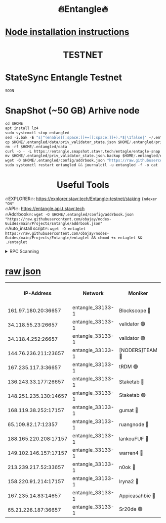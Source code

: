 <h1 align="center"> 🔥Entangle🔥</h1>

[Node installation instructions](https://github.com/obajay/nodes-Guides/tree/main/Projects/Entangle)
=

<h1 align="center"> TESTNET</h1>

# StateSync Entangle Testnet
```python
SOON
```
# SnapShot (~50 GB) Arhive node
```python
cd $HOME
apt install lz4
sudo systemctl stop entangled
sed -i.bak -E "s|^(enable[[:space:]]+=[[:space:]]+).*$|\1false|" ~/.entangled/config/config.toml
cp $HOME/.entangled/data/priv_validator_state.json $HOME/.entangled/priv_validator_state.json.backup
rm -rf $HOME/.entangled/data
curl -o - -L https://entangle.snapshot.stavr.tech/entagle/entagle-snap.tar.lz4 | lz4 -c -d - | tar -x -C $HOME/.entangled --strip-components 2
mv $HOME/.entangled/priv_validator_state.json.backup $HOME/.entangled/data/priv_validator_state.json
wget -O $HOME/.entangled/config/addrbook.json "https://raw.githubusercontent.com/obajay/nodes-Guides/main/Projects/Entangle/addrbook.json"
sudo systemctl restart entangled && journalctl -u entangled -f -o cat
```
 <h1 align="center"> Useful Tools</h1>
 
🔥EXPLORER🔥: https://explorer.stavr.tech/Entangle-testnet/staking        `Indexer "ON"` \
🔥API🔥:      https://entangle.api.t.stavr.tech \
🔥Addrbook🔥: ```wget -O $HOME/.entangled/config/addrbook.json "https://raw.githubusercontent.com/obajay/nodes-Guides/main/Projects/Entangle/addrbook.json"``` \
🔥Auto_install script🔥:  `wget -O entaglet https://raw.githubusercontent.com/obajay/nodes-Guides/main/Projects/Entangle/entaglet && chmod +x entaglet && ./entaglet`


<details>
<summary>RPC Scanning</summary>

<h2 align="center"> We scan nodes in real time every 4 hours. And we provide the final result of RPC endpoints.
We cannot influence the operation of these nodes in any way. </h2>


```python
If Voting Power is higher than 0 --> then the Node is a validator of the network and may be subject to attack and be a potential threat to the chain.
```
```python
We marked such validators with a red symbol
```

</details>

[raw json](https://rpc-check.entangt.stavr.tech/entangt/rpc-entangt-result.json)
=


<table><tr><th>IP-Address</th><th>Network</th><th>Moniker</th><th>Latest Block Height</th><th>Earliest Block Height</th><th>Catching Up</th><th>Tx Index</th><th>Voting Power</th><th>Scan Time</th></tr><tr><td>161.97.180.20:36657</td><td>entangle_33133-1</td><td>Blockscope 🔴</td><td>2095701</td><td>1</td><td>False</td><td>off</td><td>281972634273058</td><td>2024-02-09T03:15:54.286297945UTC</td></tr><tr><td>34.118.55.23:26657</td><td>entangle_33133-1</td><td>validator 🟢</td><td>2095701</td><td>1</td><td>False</td><td>on</td><td>0</td><td>2024-02-09T03:15:55.407943201UTC</td></tr><tr><td>34.118.4.252:26657</td><td>entangle_33133-1</td><td>validator 🟢</td><td>2095701</td><td>1</td><td>False</td><td>on</td><td>0</td><td>2024-02-09T03:15:55.726764790UTC</td></tr><tr><td>144.76.236.211:23657</td><td>entangle_33133-1</td><td>[NODERS]TEAM 🔴</td><td>2095703</td><td>1</td><td>False</td><td>off</td><td>27053825925488244</td><td>2024-02-09T03:16:07.302324616UTC</td></tr><tr><td>167.235.117.3:36657</td><td>entangle_33133-1</td><td>tRDM 🟢</td><td>2095707</td><td>1</td><td>False</td><td>on</td><td>0</td><td>2024-02-09T03:16:19.071863867UTC</td></tr><tr><td>136.243.33.177:26657</td><td>entangle_33133-1</td><td>Staketab 🔴</td><td>2095703</td><td>660001</td><td>False</td><td>on</td><td>130420048785292</td><td>2024-02-09T03:16:07.544834114UTC</td></tr><tr><td>148.251.235.130:14657</td><td>entangle_33133-1</td><td>Staketab 🟢</td><td>2095701</td><td>660801</td><td>False</td><td>on</td><td>0</td><td>2024-02-09T03:15:53.562286062UTC</td></tr><tr><td>168.119.38.252:17157</td><td>entangle_33133-1</td><td>gumat 🔴</td><td>2095702</td><td>962001</td><td>False</td><td>on</td><td>324639649191862</td><td>2024-02-09T03:15:58.067292208UTC</td></tr><tr><td>65.109.82.17:12357</td><td>entangle_33133-1</td><td>ruangnode 🔴</td><td>2095701</td><td>1312001</td><td>False</td><td>off</td><td>475539346899078</td><td>2024-02-09T03:15:54.756585550UTC</td></tr><tr><td>188.165.220.208:17157</td><td>entangle_33133-1</td><td>lankouFUF 🔴</td><td>2095702</td><td>1910001</td><td>False</td><td>off</td><td>304983986026731</td><td>2024-02-09T03:15:58.350663669UTC</td></tr><tr><td>149.102.146.157:17157</td><td>entangle_33133-1</td><td>warren4 🔴</td><td>2095703</td><td>1958001</td><td>False</td><td>on</td><td>479271914555720</td><td>2024-02-09T03:16:07.009219394UTC</td></tr><tr><td>213.239.217.52:33657</td><td>entangle_33133-1</td><td>n0ok 🔴</td><td>2095706</td><td>1995706</td><td>False</td><td>off</td><td>46579032731952679</td><td>2024-02-09T03:16:11.857796388UTC</td></tr><tr><td>158.220.91.214:17157</td><td>entangle_33133-1</td><td>Iryna2 🔴</td><td>2095706</td><td>2042001</td><td>False</td><td>on</td><td>312760732638265</td><td>2024-02-09T03:16:14.385665307UTC</td></tr><tr><td>167.235.14.83:14657</td><td>entangle_33133-1</td><td>Appieasahbie 🔴</td><td>2095707</td><td>2042001</td><td>False</td><td>on</td><td>43245397797847322</td><td>2024-02-09T03:16:18.730180532UTC</td></tr><tr><td>65.21.226.187:36657</td><td>entangle_33133-1</td><td>Sr20de 🟢</td><td>2095701</td><td>2049001</td><td>False</td><td>off</td><td>0</td><td>2024-02-09T03:15:53.915424816UTC</td></tr></table>
